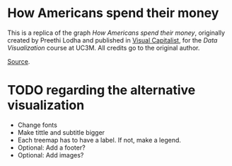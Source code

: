 # How Americans spend their money

This is a replica of the graph *How Americans spend their money*, originally created by Preethi Lodha and published in [Visual Capitalist](https://www.visualcapitalist.com/), for the *Data Visualization* course at UC3M. All credits go to the original author.

[Source](https://www.visualcapitalist.com/cp/how-americans-spend-their-money-2022/).

# TODO regarding the alternative visualization
- Change fonts
- Make tittle and subtitle bigger
- Each treemap has to have a label. If not, make a legend.
- Optional: Add a footer?
- Optional: Add images?
